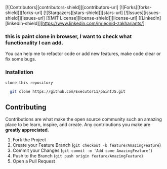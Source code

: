 [![Contributors][contributors-shield]][contributors-url]
[![Forks][forks-shield]][forks-url]
[![Stargazers][stars-shield]][stars-url]
[![Issues][issues-shield]][issues-url]
[![MIT License][license-shield]][license-url]
[[LinkedIn][linkedin-shield]][https://www.linkedin.com/in/leonid-zakhariants/]

### this is paint clone in browser, I want to check what functionality I can add.

You can help me to refactor code or add new features, make code clear or fix some bugs.

### Installation

`clone this repository`

```sh
  git clone https://github.com/Executor11/paintJS.git
```

## Contributing

Contributions are what make the open source community such an amazing place to be learn, inspire, and create. Any contributions you make are **greatly appreciated**.

1. Fork the Project
2. Create your Feature Branch (`git checkout -b feature/AmazingFeature`)
3. Commit your Changes (`git commit -m 'Add some AmazingFeature'`)
4. Push to the Branch (`git push origin feature/AmazingFeature`)
5. Open a Pull Request
